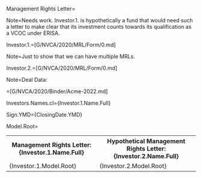 Management Rights Letter= 

Note=Needs work. Investor.1. is hypothetically a fund that would need such a letter to make clear that its investment counts towards its qualification as a VCOC under ERISA. 


Investor.1.=[G/NVCA/2020/MRL/Form/0.md]

Note=Just to show that we can have multiple MRLs.

Investor.2.=[G/NVCA/2020/MRL/Form/0.md]

Note=Deal Data:

=[G/NVCA/2020/Binder/Acme-2022.md]

Investors.Names.cl={Investor.1.Name.Full}

Sign.YMD={ClosingDate.YMD}

Model.Root=<table><tr><th>Management Rights Letter: {Investor.1.Name.Full}</th><th>Hypothetical Management Rights Letter: {Investor.2.Name.Full}</th></tr><tr></tr><tr><td>{Investor.1.Model.Root}</td><td>{Investor.2.Model.Root}</td></tr></table>

